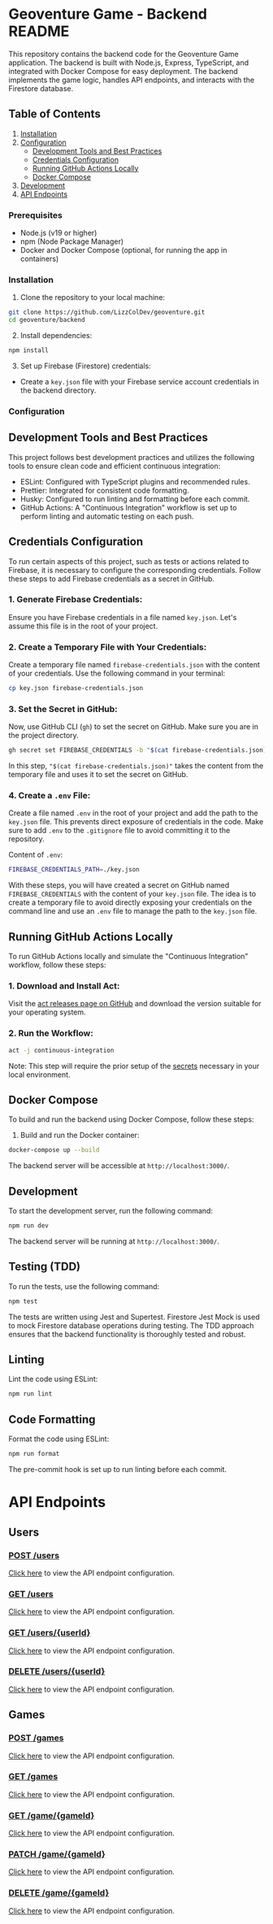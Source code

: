 # Geoventure Game - Backend README

This repository contains the backend code for the Geoventure Game application. The backend is built with Node.js, Express, TypeScript, and integrated with Docker Compose for easy deployment. The backend implements the game logic, handles API endpoints, and interacts with the Firestore database.

## Table of Contents

1. [Installation](#installation)
2. [Configuration](#configuration)
   - [Development Tools and Best Practices](#development-tools-and-best-practices)
   - [Credentials Configuration](#credentials-configuration)
   - [Running GitHub Actions Locally](#running-github-actions-locally)
   - [Docker Compose](#docker-compose)
3. [Development](#development)
4. [API Endpoints](#api-endpoints)

### Prerequisites

- Node.js (v19 or higher)
- npm (Node Package Manager)
- Docker and Docker Compose (optional, for running the app in containers)

### Installation

1. Clone the repository to your local machine:

```bash
git clone https://github.com/LizzColDev/geoventure.git
cd geoventure/backend
```
2. Install dependencies:

```bash
npm install
```

3. Set up Firebase (Firestore) credentials:

- Create a `key.json` file with your Firebase service account credentials in the backend directory.

### Configuration

## Development Tools and Best Practices

This project follows best development practices and utilizes the following tools to ensure clean code and efficient continuous integration:

- ESLint: Configured with TypeScript plugins and recommended rules.
- Prettier: Integrated for consistent code formatting.
- Husky: Configured to run linting and formatting before each commit.
- GitHub Actions: A "Continuous Integration" workflow is set up to perform linting and automatic testing on each push.

## Credentials Configuration

To run certain aspects of this project, such as tests or actions related to Firebase, it is necessary to configure the corresponding credentials. Follow these steps to add Firebase credentials as a secret in GitHub.

### 1. Generate Firebase Credentials:

Ensure you have Firebase credentials in a file named `key.json`. Let's assume this file is in the root of your project.

### 2. Create a Temporary File with Your Credentials:

Create a temporary file named `firebase-credentials.json` with the content of your credentials. Use the following command in your terminal:

```bash
cp key.json firebase-credentials.json
```

### 3. Set the Secret in GitHub:
Now, use GitHub CLI (`gh`) to set the secret on GitHub. Make sure you are in the project directory.

```bash
gh secret set FIREBASE_CREDENTIALS -b "$(cat firebase-credentials.json)"
```
In this step, `"$(cat firebase-credentials.json)"` takes the content from the temporary file and uses it to set the secret on GitHub.

### 4. Create a `.env` File:

Create a file named `.env` in the root of your project and add the path to the `key.json` file. This prevents direct exposure of credentials in the code. Make sure to add `.env` to the `.gitignore` file to avoid committing it to the repository.

Content of `.env`:
```bash
FIREBASE_CREDENTIALS_PATH=./key.json
```
With these steps, you will have created a secret on GitHub named `FIREBASE_CREDENTIALS` with the content of your `key.json` file. The idea is to create a temporary file to avoid directly exposing your credentials on the command line and use an `.env` file to manage the path to the `key.json` file.

## Running GitHub Actions Locally

To run GitHub Actions locally and simulate the "Continuous Integration" workflow, follow these steps:

### 1. Download and Install Act:

Visit the [act releases page on GitHub](https://github.com/nektos/act/releases) and download the version suitable for your operating system.

### 2. Run the Workflow:
```bash
act -j continuous-integration
```
Note: This step will require the prior setup of the [secrets](https://docs.github.com/en/actions/security-guides/encrypted-secrets) necessary in your local environment.

## Docker Compose

To build and run the backend using Docker Compose, follow these steps:

1. Build and run the Docker container:

```bash
docker-compose up --build
```
The backend server will be accessible at `http://localhost:3000/`.

## Development

To start the development server, run the following command:

```bash
npm run dev
```
The backend server will be running at `http://localhost:3000/`.

## Testing (TDD)

To run the tests, use the following command:

```bash
npm test
```

The tests are written using Jest and Supertest. Firestore Jest Mock is used to mock Firestore database operations during testing. The TDD approach ensures that the backend functionality is thoroughly tested and robust.

## Linting

Lint the code using ESLint:

```bash
npm run lint
```

## Code Formatting

Format the code using ESLint:

```bash
npm run format
```
The pre-commit hook is set up to run linting before each commit.

# API Endpoints

## Users

### [POST /users]([api-endpoint.yaml](https://github.com/LizzColDev/geoventure/blob/dev/docs/api-endpoints.yaml#L23))

[Click here](https://github.com/LizzColDev/geoventure/blob/c6b8bfd915d8ef787a19d7a88073515e802d7ee4/docs/api-endpoints.yaml#L23) to view the API endpoint configuration.

### [GET /users]([api-endpoint.yaml](https://github.com/LizzColDev/geoventure/blob/c6b8bfd915d8ef787a19d7a88073515e802d7ee4/docs/api-endpoints.yaml#L15))

[Click here](https://github.com/LizzColDev/geoventure/blob/c6b8bfd915d8ef787a19d7a88073515e802d7ee4/docs/api-endpoints.yaml#L15) to view the API endpoint configuration.

### [GET /users/{userId}]([api-endpoint.yaml](https://github.com/LizzColDev/geoventure/blob/33bf977e4f51822099f4b17965e834f8ee2e981d/docs/api-endpoints.yaml#L42))

[Click here](https://github.com/LizzColDev/geoventure/blob/33bf977e4f51822099f4b17965e834f8ee2e981d/docs/api-endpoints.yaml#L42) to view the API endpoint configuration.

### [DELETE /users/{userId}]([api-endpoint.yaml](https://github.com/LizzColDev/geoventure/blob/f23c3fcf8842941c37993ccac5286156c20bce22/docs/api-endpoints.yaml#L88))

[Click here](https://github.com/LizzColDev/geoventure/blob/f23c3fcf8842941c37993ccac5286156c20bce22/docs/api-endpoints.yaml#L88) to view the API endpoint configuration.


## Games

### [POST /games]([api-endpoint.yaml](https://github.com/LizzColDev/geoventure/blob/8c97efb83981a0a9fc02dd43579d97b944b9938d/docs/api-endpoints.yaml#L117))

[Click here](https://github.com/LizzColDev/geoventure/blob/8c97efb83981a0a9fc02dd43579d97b944b9938d/docs/api-endpoints.yaml#L117) to view the API endpoint configuration.

### [GET /games]([api-endpoint.yaml](https://github.com/LizzColDev/geoventure/blob/63ff92684a6bb122344d7199e806094a74ba1e3d/docs/api-endpoints.yaml#L106))

[Click here](https://github.com/LizzColDev/geoventure/blob/63ff92684a6bb122344d7199e806094a74ba1e3d/docs/api-endpoints.yaml#L106) to view the API endpoint configuration.

### [GET /game/{gameId}]([api-endpoint.yaml](https://github.com/LizzColDev/geoventure/blob/cbd792b58d93c9db29e58ca73dae851277f61460/docs/api-endpoints.yaml#L134))

[Click here](https://github.com/LizzColDev/geoventure/blob/cbd792b58d93c9db29e58ca73dae851277f61460/docs/api-endpoints.yaml#L134) to view the API endpoint configuration.

### [PATCH /game/{gameId}]([api-endpoint.yaml](https://github.com/LizzColDev/geoventure/blob/28b0fb9c17da65b350186808c97fcd92d5fe7032/docs/api-endpoints.yaml#L152))

[Click here](https://github.com/LizzColDev/geoventure/blob/28b0fb9c17da65b350186808c97fcd92d5fe7032/docs/api-endpoints.yaml#L152) to view the API endpoint configuration.

### [DELETE /game/{gameId}]([api-endpoint.yaml](https://github.com/LizzColDev/geoventure/blob/089a267bdc48bef76bc360741a264f7e34986676/docs/api-endpoints.yaml#L186))

[Click here](https://github.com/LizzColDev/geoventure/blob/089a267bdc48bef76bc360741a264f7e34986676/docs/api-endpoints.yaml#L186) to view the API endpoint configuration.
